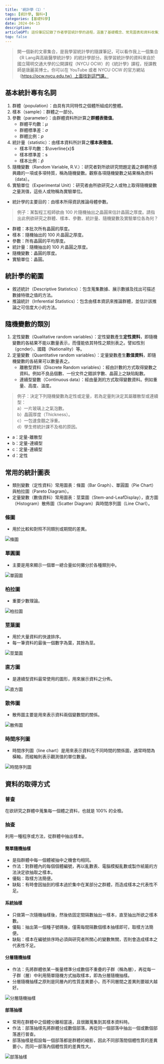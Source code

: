 ```yaml
---
title: '統計學（1）'
tags: [統計學, 醫科+]
categories: [基礎科學]
date: 2024-04-15
description:
articleGPT: 這份筆記記錄了作者學習統計學的過程，涵蓋了基礎概念、常見圖表和資料收集方法。內容主要參考了國立陽明交通大學的統計學公開課程，授課教師為唐麗英博士。
top: false
---
```


> 開一個新的文章集合，是我學習統計學的隨課筆記，可以看作我上一個集合《R Lang與高級醫學統計學》的統計學部分。我學習統計學的資料來自於國立陽明交通大學的公開課程（NYCU OCW）的《統計學》課程，授課教師是唐麗英博士。你可以在 YouTube 或者 NYCU OCW 的官方網站（https://ocw.nycu.edu.tw）上面找到這門課。

## 基本統計專有名詞
1. 群體（population）：由具有共同特性之個體所組成的整體。
2. 樣本（sample）：群體之一部分。
3. 參數（parameter）：由群體資料所計算之**群體表徵值**。
   - 群體平均數：$\mu$
   - 群體標準差：$\sigma$
   - 群體比例：$p$
4. 統計量（statistic）：由樣本資料所計算之**樣本表徵值**。
   - 樣本平均數：$\overline{x}$
   - 樣本標準差：s
   - 樣本比例：$\hat{p}$
5. 隨機變數（Random Variable, R.V.）：研究者對所欲研究問題定義之群體所感興趣的一項或多項特質，稱為隨機變數。觀察各項隨機變數之結果稱為資料（data）。 
6. 實驗單位（Experimental Unit）：研究者由所欲研究之人或物上取得隨機變數之量測值，這些人或物稱為實驗單位。

- 統計學的主要目的：由樣本所得資訊推論母體參數。

> 例子：某製程工程師欲由 100 片隨機抽出之晶圓來估計晶圓之厚度。請指出此例欲研究之群體、樣本、參數、統計量、隨機變數及實驗單位各為何？
- 群體：本批次所有晶圓的厚度。
- 樣本：隨機抽出的 100 片晶圓之厚度。
- 參數：所有晶圓的平均厚度。
- 統計量：隨機抽出的 100 片晶圓之厚度。
- 隨機變數：晶圓的厚度。
- 實驗單位：晶圓。

## 統計學的範圍
- 敘述統計（Descriptive Statistics）：包含蒐集數據、展示數據及找出可描述數據特徵之值的方法。
- 推論統計（Inferential Statistics）：包含由樣本資訊來推論群體，並估計該推論之可信度大小的方法。

## 隨機變數的類別
1. 定性變數（Qualitative random variables）：定性變數產生**定性資料**，即隨機變數的各結果不能以數量表示，而僅能依其特性之類別表之。譬如性別（gcnder）、國籍（Nationality）等。
2. 定量變數（Quantitative random variables）：定量變數產生**數值資料**，即隨機變數的各結果可以數量表之。
   - 離散型資料（Discrete Random variables）：經由計數的方式取得變數之資料。例如不良品個數、一份文件之錯誤字數、晶圓上之缺陷點數。
   - 連續型變數（Continuous data）：經由量測的方式取得變數資料。例如重量、高度、溫度。

> 例子：決定下列隨機變數為定性或定量，若為定量則決定其屬離散型或連續型：  
> a）一片玻璃上之氣泡數。  
> b）晶圓厚度（Thickness）。  
> c）一包速食麵之淨重。  
> d）學生修統計課不及格的原因。  

- a：定量-離散型
- b：定量-連續型
- c：定量-連續型
- d：定性

## 常用的統計圖表
- 類別變數（定性資料）常用圖表：條圖（Bar Graph）、單圓圖（Pie Chart）與柏拉圖（Pareto Diagram）。
- 定量變數（數值資料）常用圖表：莖葉圖（Stem-and-LeafDisplay），直方圖（Histogram）散佈圖（Scatter Diagram）與時間序列圖（Line Charl）。

### 條圖
- 用於比較和對照不同類別或期間的差異。

![條圖](https://pictures.axiomatrix.org/1713161637045/Snipaste_2024-04-15_16-12-58.png)

### 單圓圖
- 主要是用來顯示一個單一總合量如何攤分於各種類別中。

![單圓圖](https://pictures.axiomatrix.org/1713161637045/Snipaste_2024-04-15_16-14-34.png)

### 柏拉圖
- 重要少數理論。

![柏拉圖](https://pictures.axiomatrix.org/1713161637045/Snipaste_2024-04-15_16-23-37.png)

### 莖葉圖
- 用於大量資料的快速排序。
- 每一筆資料的最後一個數字為葉，其餘為莖。

![莖葉圖](https://pictures.axiomatrix.org/1713161637045/Snipaste_2024-04-15_16-41-36.png)

### 直方圖
- 是連續型資料最常使用的圖形，用來展示資料之分佈。

![直方圖](https://pictures.axiomatrix.org/1713161637045/Snipaste_2024-04-15_16-45-28.png)

### 散佈圖
- 散佈圖主要是用來表示資料兩個變數間的關係。

![散佈圖](https://pictures.axiomatrix.org/1713161637045/Snipaste_2024-04-15_16-50-49.png)

### 時間序列圖
- 時間序列圖（line chart）是用來表示資料在不同時間的關係圖，通常時間為橫軸，而縱軸則表示觀測值的單位數量。

![時間序列圖](https://pictures.axiomatrix.org/1713161637045/Snipaste_2024-04-15_16-52-53.png)

## 資料的取得方式
### 普查
在欲研究之群體中蒐集每一個體之資料，也就是 100% 的全檢。
### 抽查
利用一種程序或方法，從群體中抽出樣本。
#### 簡單隨機抽樣
- 是指群體中每一個體被抽中之機會均相同。  
- 作法：對群體內的每個個體編號，再以亂數表、電腦模擬亂數或製作紙籤的方法決定欲抽取之樣本。
- 優點：取樣方法簡便。
- 缺點：有時會因抽到的樣本過於集中在某部分之群體，而造成樣本之代表性不足。

#### 系統抽樣
- 只做第一次隨機抽樣後，然後依固定間隔數抽出一樣本，直至抽出所欲之樣本數。
- 優點：抽出第一個種子號碼後，僅需每間隔數個樣本抽樣即可，取樣方法簡便。
- 缺點：樣本在編號排序時必須與研究者所關心的變數無關，否則會造成樣本之代表性不足。

#### 分層隨機抽樣
- 作法：先將群體依某一衡量標準分成數個不重疊的子群（稱為層），再從每一子群（層）中利用簡單隨機方式抽取樣本，即為分層隨機抽樣。
- 分層隨機抽樣之原則是同層內的性質差異要小，而不同層間之差異則要越大越好。

![分層隨機抽樣](https://pictures.axiomatrix.org/1713161637045/Snipaste_2024-04-15_17-02-32.png)

#### 部落抽樣
- 常用在群體中之個體分離相當遠，且很難蒐集到其樣本資料時。
- 作法：部落抽樣先將群體分成數個部落，再從同一個部落中抽出一個或數個部落進行普查。
- 部落抽樣是假設每一個部落都是群體的縮影，因此不同部落間個體性質的差異要小，而同一部落內個體性質的差異性大。

![部落抽樣](https://pictures.axiomatrix.org/1713161637045/Snipaste_2024-04-15_17-04-35.png)

